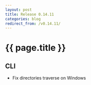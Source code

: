 ```yaml
---
layout: post
title: Release 0.14.11
categories: blog
redirect_from: /v0.14.11/
---
```


# {{ page.title }}

## CLI
- Fix directories traverse on Windows
